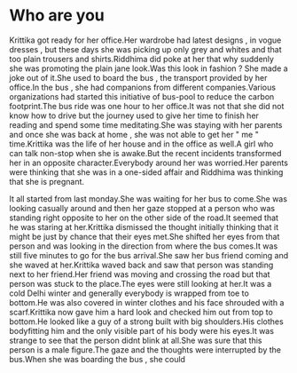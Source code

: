 # Who are you

Krittika got ready for her office.Her wardrobe had latest designs , in vogue dresses , but these days she was picking up only grey and whites and that too plain trousers and shirts.Riddhima did poke at her that why suddenly she was promoting the plain jane look.Was this look in fashion ? She made a joke out of it.She used to board the bus , the transport provided by her office.In the bus , she had companions from different companies.Various organizations had started this initiative of bus-pool to reduce the carbon footprint.The bus ride was  one hour  to her office.It was not that she did not know how to drive but the journey used to give her time to finish her reading and spend some time meditating.She was staying with her parents and once she was back at home , she was not able to get her " me " time.Krittika was the life of her house and in the office as well.A girl who can talk non-stop when she is awake.But the recent incidents transformed her in an opposite character.Everybody around her was worried.Her parents were thinking that she was in a one-sided affair and Riddhima was thinking that she is pregnant.

It all started from last monday.She was waiting for her bus to come.She was looking casually around and then her gaze stopped at a person who was standing right opposite to her on the other side of the road.It seemed that he was staring at her.Krittika dismissed the thought initially thinking that it might be just by chance that their eyes met.She shifted her eyes from that person and was looking in the direction from where the bus comes.It was still five minutes to go for the bus arrival.She saw her bus friend coming and she waved at her.Krittika waved back and saw that person was standing next to her friend.Her friend was moving and crossing the road but that person was stuck to the place.The eyes were still looking at her.It was a cold Delhi winter and generally everybody is wrapped from toe to bottom.He was also covered in winter clothes and his face shrouded with a scarf.Krittika now gave him a hard look and checked him out from top to bottom.He looked like a guy of a strong built with big shoulders.His clothes bodyfitting him and the only visible part of his body were his eyes.It was strange to see that the person didnt blink at  all.She was sure that this person is a male figure.The gaze and the thoughts were interrupted by the bus.When she was boarding the bus , she could 